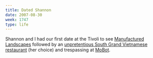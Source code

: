 ```yaml
---
title: Dated Shannon
date: 2007-08-30
week: 1747
type: life
---
```


Shannon and I had our first date at the Tivoli to see [Manufactured Landscapes](https://www.edwardburtynsky.com/projects/films/manufactured-landscapes) followed by an [unpretentious South Grand Vietnamese restaurant](https://www.lemongrass-rest.com/) (her choice) and trespassing at [MoBot](https://www.mobot.org/).
